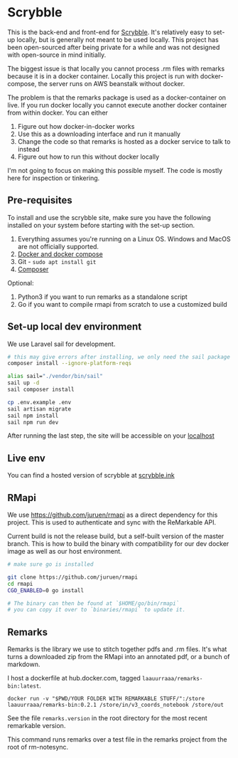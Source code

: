 # Scrybble

This is the back-end and front-end for [Scrybble](https://scrybble.ink). It's relatively easy to set-up locally, but is generally not meant to  be used locally. This project has been open-sourced after being private for a while and was not designed with open-source in mind initially.

The biggest issue is that locally you cannot process .rm files with remarks because it is in a docker container. Locally this project is run with docker-compose, the server runs on AWS beanstalk without docker.

The problem is that the remarks package is used as a docker-container on live. If you run docker locally you cannot execute another docker container from within docker. You can either

1. Figure out how docker-in-docker works
2. Use this as a downloading interface and run it manually
3. Change the code so that remarks is hosted as a docker service to talk to instead
4. Figure out how to run this without docker locally

I'm not going to focus on making this possible myself. The code is mostly here for inspection or tinkering.

## Pre-requisites

To install and use the scrybble site, make sure you have the following installed on your system before starting with the set-up section.

1. Everything assumes you're running on a Linux OS. Windows and MacOS are not officially supported.
2. [Docker and docker compose](https://docs.docker.com/engine/install/ubuntu/)
3. Git - `sudo apt install git`
4. [Composer](https://getcomposer.org/download/)

Optional:

1. Python3 if you want to run remarks as a standalone script
2. Go if you want to compile rmapi from scratch to use a customized build

## Set-up local dev environment

We use Laravel sail for development.

```sh
# this may give errors after installing, we only need the sail package to install correctly
composer install --ignore-platform-reqs

alias sail="./vendor/bin/sail"
sail up -d
sail composer install

cp .env.example .env
sail artisan migrate
sail npm install
sail npm run dev
```

After running the last step, the site will be accessible on your [localhost](http://localhost)

## Live env

You can find a hosted version of scrybble at [scrybble.ink](https://scrybble.ink)

## RMapi

We use https://github.com/juruen/rmapi as a direct dependency for this project. This is used to authenticate and sync
with the ReMarkable API.

Current build is not the release build, but a self-built version of the master branch. This is how to build the binary
with compatibility for our dev docker image as well as our host environment.

```sh
# make sure go is installed

git clone https://github.com/juruen/rmapi
cd rmapi
CGO_ENABLED=0 go install

# The binary can then be found at `$HOME/go/bin/rmapi`
# you can copy it over to `binaries/rmapi` to update it.
```

## Remarks

Remarks is the library we use to stitch together pdfs and .rm files. It's what turns a downloaded zip from the RMapi
into an annotated pdf, or a bunch of markdown.

I host a dockerfile at hub.docker.com, tagged `laauurraaa/remarks-bin:latest`.

`docker run -v "$PWD/YOUR FOLDER WITH REMARKABLE STUFF/":/store laauurraaa/remarks-bin:0.2.1 /store/in/v3_coords_notebook /store/out`

See the file `remarks.version` in the root directory for the most recent remarkable version.

This command runs remarks over a test file in the remarks project from the root of rm-notesync.
